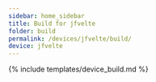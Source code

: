 ```yaml
---
sidebar: home_sidebar
title: Build for jfvelte
folder: build
permalink: /devices/jfvelte/build/
device: jfvelte
---
```

{% include templates/device_build.md %}
